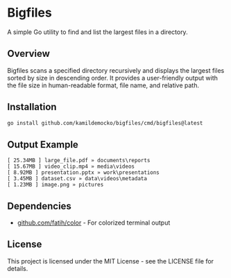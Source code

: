 # Bigfiles

A simple Go utility to find and list the largest files in a directory.

## Overview

Bigfiles scans a specified directory recursively and displays the largest files sorted by size in descending order. It provides a user-friendly output with the file size in human-readable format, file name, and relative path.

## Installation

```bash
go install github.com/kamildemocko/bigfiles/cmd/bigfiles@latest
```

## Output Example

```
[ 25.34MB ] large_file.pdf » documents\reports
[ 15.67MB ] video_clip.mp4 » media\videos
[ 8.92MB ] presentation.pptx » work\presentations
[ 3.45MB ] dataset.csv » data\videos\metadata
[ 1.23MB ] image.png » pictures
```

## Dependencies

- [github.com/fatih/color](https://github.com/fatih/color) - For colorized terminal output

## License

This project is licensed under the MIT License - see the LICENSE file for details.